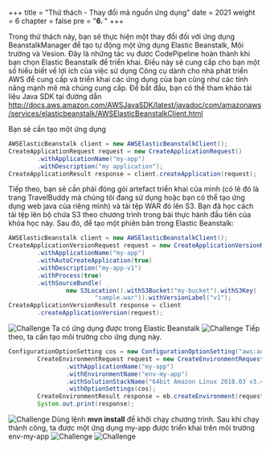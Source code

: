 +++
title = "Thử thách - Thay đổi mã nguồn ứng dụng"
date = 2021
weight = 6
chapter = false
pre = "<b>6. </b>"
+++

Trong thử thách này, bạn sẽ thực hiện một thay đổi đối với ứng dụng BeanstalkManager để tạo tự động một ứng dụng Elastic Beanstalk, Môi trường và Vesion. Đây là những tác vụ được CodePipeline hoàn thành khi bạn chọn Elastic Beanstalk để triển khai. Điều này sẽ cung cấp cho bạn một số hiểu biết về lợi ích của việc sử dụng Công cụ dành cho nhà phát triển AWS để cung cấp và triển khai các ứng dụng của bạn cũng như các tính năng mạnh mẽ mà chúng cung cấp.
Để bắt đầu, bạn có thể tham khảo tài liệu Java SDK tại đường dẫn http://docs.aws.amazon.com/AWSJavaSDK/latest/javadoc/com/amazonaws/services/elasticbeanstalk/AWSElasticBeanstalkClient.html

Bạn sẽ cần tạo một ứng dụng 
``` java
AWSElasticBeanstalk client = new AWSElasticBeanstalkClient();
CreateApplicationRequest request = new CreateApplicationRequest()
        .withApplicationName("my-app")
        .withDescription("my application");
CreateApplicationResult response = client.createApplication(request);
```
Tiếp theo, bạn sẽ cần phải đóng gói artefact triển khai của mình (có lẽ đó là trang TravelBuddy mà chúng tôi đang sử dụng hoặc bạn có thể tạo ứng dụng web java của riêng mình) và tải tệp WAR đó lên S3. Bạn đã học cách tải tệp lên bộ chứa S3 theo chương trình trong bài thực hành đầu tiên của khóa học này. Sau đó, để tạo một phiên bản trong Elastic Beanstalk:
```java
AWSElasticBeanstalk client = new AWSElasticBeanstalkClient();
CreateApplicationVersionRequest request = new CreateApplicationVersionRequest()
        .withApplicationName("my-app")
        .withAutoCreateApplication(true)
        .withDescription("my-app-v1")
        .withProcess(true)
        .withSourceBundle(
                new S3Location().withS3Bucket("my-bucket").withS3Key(
                        "sample.war")).withVersionLabel("v1");
CreateApplicationVersionResult response = client
        .createApplicationVersion(request);

```
![Challenge](../../../images/6/1.png?width=90pc)
Ta có ứng dụng được trong Elastic Beanstalk
![Challenge](../../../images/6/2.png?width=90pc)
Tiếp theo, ta cần tạo môi trường cho ứng dụng này.
``` java
ConfigurationOptionSetting cos = new ConfigurationOptionSetting("aws:autoscaling:launchconfiguration","IamInstanceProfile","aws-elasticbeanstalk-ec2-role");
		CreateEnvironmentRequest request = new CreateEnvironmentRequest()
				.withApplicationName("my-app")
				.withEnvironmentName("env-my-app")
				.withSolutionStackName("64bit Amazon Linux 2018.03 v3.4.3 running Tomcat 8.5 Java 8")
				.withOptionSettings(cos);
		CreateEnvironmentResult response = eb.createEnvironment(request);
		System.out.print(response);
```
![Challenge](../../../images/6/3.png?width=90pc)
Dùng lệnh **mvn install** để khởi chạy chương trình. Sau khi chạy thành công, ta được một ứng dụng my-app được triển khai trên môi trường env-my-app
![Challenge](../../../images/6/4.png?width=90pc)
![Challenge](../../../images/6/5.png?width=90pc)